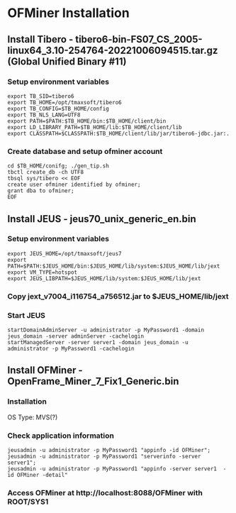 # OFMiner Installation

## Install Tibero - tibero6-bin-FS07_CS_2005-linux64_3.10-254764-20221006094515.tar.gz (Global Unified Binary #11) 
### Setup environment variables
``` shell
export TB_SID=tibero6
export TB_HOME=/opt/tmaxsoft/tibero6
export TB_CONFIG=$TB_HOME/config
export TB_NLS_LANG=UTF8
export PATH=$PATH:$TB_HOME/bin:$TB_HOME/client/bin
export LD_LIBRARY_PATH=$TB_HOME/lib:$TB_HOME/client/lib
export CLASSPATH=$CLASSPATH:$TB_HOME/client/lib/jar/tibero6-jdbc.jar:.
```
### Create database and setup ofminer account
``` shell
cd $TB_HOME/conifg; ./gen_tip.sh
tbctl create_db -ch UTF8
tbsql sys/tibero << EOF
create user ofminer identified by ofminer;
grant dba to ofminer;
EOF
```

## Install JEUS - jeus70_unix_generic_en.bin
### Setup environment variables
``` shell
export JEUS_HOME=/opt/tmaxsoft/jeus7
export PATH=$PATH:$JEUS_HOME/bin:$JEUS_HOME/lib/system:$JEUS_HOME/lib/jext
export VM_TYPE=hotspot
export JEUS_LIBPATH=$JEUS_HOME/lib/system:$JEUS_HOME/lib/jext
```
### Copy jext_v7004_i116754_a756512.jar to $JEUS_HOME/lib/jext
### Start JEUS
``` shell
startDomainAdminServer -u administrator -p MyPassword1 -domain jeus_domain -server adminServer -cachelogin
startManagedServer -server server1 -domain jeus_domain -u administrator -p MyPassword1 -cachelogin
```

## Install OFMiner - OpenFrame_Miner_7_Fix1_Generic.bin
### Installation
OS Type: MVS(?)
### Check application information
``` shell
jeusadmin -u administrator -p MyPassword1 "appinfo -id OFMiner";
jeusadmin -u administrator -p MyPassword1 "serverinfo -server server1";
jeusadmin -u administrator -p MyPassword1 "appinfo -server server1  -id OFMiner -detail"
```
### Access OFMiner at http://localhost:8088/OFMiner with ROOT/SYS1
